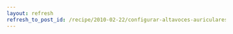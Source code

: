 ```yaml
---
layout: refresh
refresh_to_post_id: /recipe/2010-02-22/configurar-altavoces-auriculares-bluetooth-en-gnu-linux
---
```

